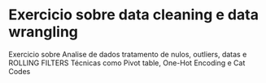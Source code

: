 # Exercicio sobre data cleaning e data wrangling 
Exercicio sobre Analise de dados tratamento de nulos, outliers, datas e ROLLING FILTERS
Técnicas como Pivot table, One-Hot Encoding e Cat Codes
